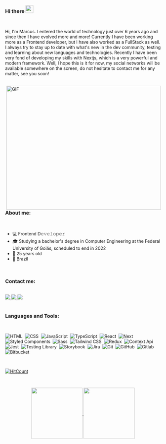 ### Hi there <img src="https://media.giphy.com/media/hvRJCLFzcasrR4ia7z/giphy.gif" width="25px">

<br />

Hi, I'm Marcus. I entered the world of technology just over 6 years ago and since then I have evolved more and more! Currently I have been working more as a Frontend developer, but I have also worked as a FullStack as well. I always try to stay up to date with what's new in the dev community, testing and learning about new languages ​​and technologies. Recently I have been very fond of developing my skills with Nextjs, which is a very powerful and modern framework. Well, I hope this is it for now, my social networks will be available somewhere on the screen, do not hesitate to contact me for any matter, see you soon!

<br />

 <img align="right" alt="GIF" src="https://github.com/abhisheknaiidu/abhisheknaiidu/blob/master/code.gif?raw=true" width="500" height="400" />

### About me:

<br />

- 💻 Frontend D𝚎𝚟𝚎𝚕𝚘𝚙𝚎𝚛
- 🎓 Studying a bachelor's degree in Computer Engineering at the Federal University of Goiás, scheduled to end in 2022
- 🎉 25 years old
- 📌 Brazil

<br/>

### Contact me:

<br />

<div>
  <a href="https://www.linkedin.com/in/mvmmarcus" alt="Linkedin">
    <img src="https://img.shields.io/badge/-Linkedin-0e76a8?style=flat-square&logo=Linkedin&logoColor=white&logoWidth=30" />
  </a>
  
  <a href="https://www.instagram.com/omarcus_vm/" alt="Instagram">
    <img src="https://img.shields.io/badge/-Instagram-DF0174?style=flat-square&logo=instagram&logoColor=white&logoWidth=30"/>
  </a>
  
  <a href="https://web.facebook.com/profile.php?id=100001884643464" alt="Facebook">
    <img src="https://img.shields.io/badge/-Facebook-3b5998?style=flat-square&logo=facebook&logoColor=white&logoWidth=30"/>
  </a>
</div>

<br/>

### Languages and Tools:

<br />

![HTML](https://img.shields.io/badge/-HTML-05122A?style=flat&logo=HTML5)&nbsp;
![CSS](https://img.shields.io/badge/-CSS-05122A?style=flat&logo=CSS3&logoColor=1572B6)&nbsp;
![JavaScript](https://img.shields.io/badge/-JavaScript-05122A?style=flat&logo=javascript)&nbsp;
![TypeScript](https://img.shields.io/badge/-Typescript-05122A?style=flat&logo=typescript)&nbsp;
![React](https://img.shields.io/badge/-React-05122A?style=flat&logo=react)&nbsp;
![Next](https://img.shields.io/badge/-Next.js-05122A?style=flat&logo=next.js)&nbsp;
![Styled Components](https://img.shields.io/badge/-Styled%20Components-05122A?style=flat&logo=styled-components)&nbsp;
![Sass](https://img.shields.io/badge/-Sass-05122A?style=flat&logo=sass)&nbsp;
![Tailwind CSS](https://img.shields.io/badge/-Tailwind%20CSS-05122A?style=flat&logo=tailwind-css)&nbsp;
![Redux](https://img.shields.io/badge/-Redux-05122A?style=flat&logo=redux)&nbsp;
![Context Api](https://img.shields.io/badge/-Context%20Api-05122A?style=flat&logo=react)&nbsp;
![Jest](https://img.shields.io/badge/-Jest-05122A?style=flat&logo=jest)&nbsp;
![Testing Library](https://img.shields.io/badge/-Testing%20Library-05122A?style=flat&logo=testing-library)&nbsp;
![Storybook](https://img.shields.io/badge/-Storybook-05122A?style=flat&logo=storybook)&nbsp;
![Jira](https://img.shields.io/badge/-Jira-05122A?style=flat&logo=jira)&nbsp;
![Git](https://img.shields.io/badge/-Git-05122A?style=flat&logo=git)&nbsp;
![GitHub](https://img.shields.io/badge/-GitHub-05122A?style=flat&logo=github)&nbsp;
![Gitlab](https://img.shields.io/badge/-Gitlab-05122A?style=flat&logo=gitlab)&nbsp;
![Bitbucket](https://img.shields.io/badge/-Bitbucket-05122A?style=flat&logo=bitbucket)&nbsp;

<br />

[![HitCount](http://hits.dwyl.com/mvmmarcus/mvmmarcus.svg)](http://hits.dwyl.com/mvmmarcus/mvmmarcus)

<br/>

<p align="center">
  <a href="https://github.com/anuraghazra/github-readme-stats">
    <img
      align="center"
      height="165"
      src="https://github-readme-stats.vercel.app/api?username=mvmmarcus&count_private=true&show_icons=true&custom_title=Github%20Status&hide=issues&theme=radical"
    />
  </a>
   <a href="https://github.com/anuraghazra/github-readme-stats">
    <img
      align="center"
      height="165"
      src="https://github-readme-stats.vercel.app/api/top-langs/?username=mvmmarcus&langs_count=8&layout=compact&theme=radical"
    />
  </a>
</p>
